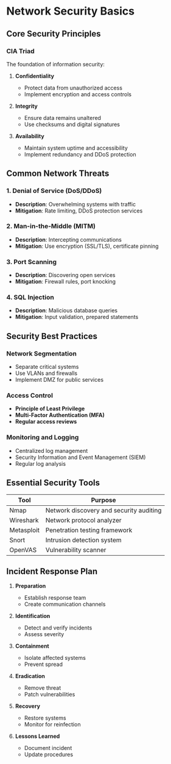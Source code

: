 # Network Security Basics

## Core Security Principles

### CIA Triad
The foundation of information security:

1. **Confidentiality**
   - Protect data from unauthorized access
   - Implement encryption and access controls

2. **Integrity**
   - Ensure data remains unaltered
   - Use checksums and digital signatures

3. **Availability**
   - Maintain system uptime and accessibility
   - Implement redundancy and DDoS protection

## Common Network Threats

### 1. Denial of Service (DoS/DDoS)
- **Description**: Overwhelming systems with traffic
- **Mitigation**: Rate limiting, DDoS protection services

### 2. Man-in-the-Middle (MITM)
- **Description**: Intercepting communications
- **Mitigation**: Use encryption (SSL/TLS), certificate pinning

### 3. Port Scanning
- **Description**: Discovering open services
- **Mitigation**: Firewall rules, port knocking

### 4. SQL Injection
- **Description**: Malicious database queries
- **Mitigation**: Input validation, prepared statements

## Security Best Practices

### Network Segmentation
- Separate critical systems
- Use VLANs and firewalls
- Implement DMZ for public services

### Access Control
- **Principle of Least Privilege**
- **Multi-Factor Authentication (MFA)**
- **Regular access reviews**

### Monitoring and Logging
- Centralized log management
- Security Information and Event Management (SIEM)
- Regular log analysis

## Essential Security Tools

| Tool | Purpose |
|------|---------|
| Nmap | Network discovery and security auditing |
| Wireshark | Network protocol analyzer |
| Metasploit | Penetration testing framework |
| Snort | Intrusion detection system |
| OpenVAS | Vulnerability scanner |

## Incident Response Plan

1. **Preparation**
   - Establish response team
   - Create communication channels

2. **Identification**
   - Detect and verify incidents
   - Assess severity

3. **Containment**
   - Isolate affected systems
   - Prevent spread

4. **Eradication**
   - Remove threat
   - Patch vulnerabilities

5. **Recovery**
   - Restore systems
   - Monitor for reinfection

6. **Lessons Learned**
   - Document incident
   - Update procedures